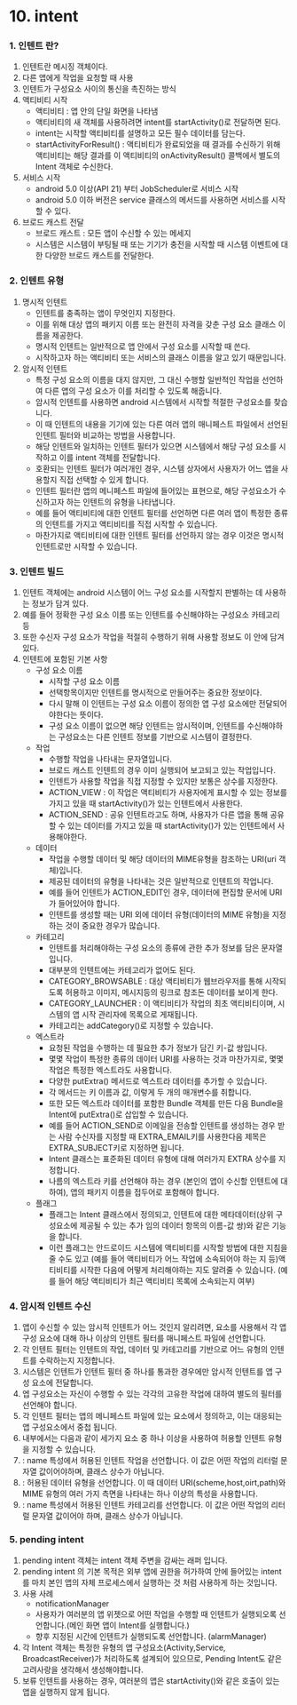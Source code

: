 # 10. intent
### 1. 인텐트 란?
1. 인텐트란 메시징 객체이다.
2. 다른 앱에게 작업을 요청할 때 사용
3. 인텐트가 구성요소 사이의 통신을 촉진하는 방식
  1. 액티비티 시작
      - 액티비티 : 앱 안의 단일 화면을 나타냄
      - 액티비티의 새 객체를 사용하려면 intent를 startActivity()로 전달하면 된다.
      - intent는 시작할 액티비티를 설명하고 모든 필수 데이터를 담는다.
      - startActivityForResult() : 액티비티가 완료되었을 때 결과를 수신하기 위해 액티비티는 해당 결과를 이 액티비티의 onActivityResult() 콜백에서 별도의 Intent 객체로 수신한다.
  2. 서비스 시작
      - android 5.0 이상(API 21) 부터 JobScheduler로 서비스 시작
      - android 5.0 이하 버전은 service 클래스의 메서드를 사용하면 서비스를 시작할 수 있다.
  3. 브로드 캐스트 전달
      - 브로드 캐스트 : 모든 앱이 수신할 수 있는 메세지
      - 시스템은 시스템이 부팅될 때 또는 기기가 충전을 시작할 때 시스템 이벤트에 대한 다양한 브로드 캐스트를 전달한다.
### 2. 인텐트 유형
1. 명시적 인텐트 
    - 인텐트를 충족하는 앱이 무엇인지 지정한다.
    - 이를 위해 대상 앱의 패키지 이름 또는 완전히 자격을 갖춘 구성 요소 클래스 이름을 제공한다.
    - 명시적 인텐트는 일반적으로 앱 안에서 구성 요소를 시작할 때 쓴다. 
    - 시작하고자 하는 액티비티 또는 서비스의 클래스 이름을 알고 있기 때문입니다. 
2. 암시적 인텐트
    - 특정 구성 요소의 이름을 대지 않지만, 그 대신 수행할 일반적인 작업을 선언하여 다른 앱의 구성 요소가 이를 처리할 수 있도록 해줍니다.
    - 암시적 인텐트를 사용하면 android 시스템에서 시작할 적절한 구성요소를 찾습니다. 
    - 이 때 인텐트의 내용을 기기에 있는 다른 여러 앱의 매니페스트 파일에서 선언된 인텐트 필터와 비교하는 방법을 사용합니다.
    - 해당 인텐트와 일치하는 인텐트 필터가 있으면 시스템에서 해당 구성 요소를 시작하고 이를 intent 객체를 전달합니다.
    - 호환되는 인텐트 필터가 여러개인 경우, 시스템 상자에서 사용자가 어느 앱을 사용할지 직접 선택할 수 있게 합니다.
    - 인텐트 필터란 앱의 메니페스트 파일에 들어있는 표현으로, 해당 구성요소가 수신하고자 하는 인텐트의 유형을 나타냅니다.
    - 예를 들어 액티비티에 대한 인텐트 필터를 선언하면 다른 여러 앱이 특정한 종류의 인텐트를 가지고 액티비티를 직접 시작할 수 있습니다.
    - 마찬가지로 액티비티에 대한 인텐트 필터를 선언하지 않는 경우 이것은 명시적 인텐트로만 시작할 수 있습니다.
### 3. 인텐트 빌드
1. 인텐트 객체에는 android 시스템이 어느 구성 요소를 시작할지 판별하는 데 사용하는 정보가 담겨 있다. 
2. 예를 들어 정확한 구성 요소 이름 또는 인텐트를 수신해야하는 구성요소 카테고리 등
3. 또한 수신자 구성 요소가 작업을 적절히 수행하기 위해 사용할 정보도 이 안에 담겨 있다.
4. 인텐트에 포함된 기본 사항
    - 구성 요소 이름
      - 시작할 구성 요소 이름
      - 선택항목이지만 인텐트를 명시적으로 만들어주는 중요한 정보이다.
      - 다시 말해 이 인텐트는 구성 요소 이름이 정의한 앱 구성 요소에만 전달되어야한다는 뜻이다.
      - 구성 요소 이름이 없으면 해당 인텐트는 암시적이며, 인텐트를 수신해야하는 구성요소는 다른 인텐트 정보를 기반으로 시스템이 결정한다.
   - 작업
      - 수행할 작업을 나타내는 문자열입니다.
      - 브로드 캐스트 인텐트의 경우 이미 실행되어 보고되고 있는 작업입니다. 
      - 인텐트가 사용할 작업을 직접 지정할 수 있지만 보통은 상수를 지정한다.
      - ACTION_VIEW : 이 작업은 액티비티가 사용자에게 표시할 수 있는 정보를 가지고 있을 때 startActivity()가 있는 인텐트에서 사용한다.
      - ACTION_SEND : 공유 인텐트라고도 하며, 사용자가 다른 앱을 통해 공유할 수 있는 데이터를 가지고 있을 때 startActivity()가 있는 인텐트에서 사용해야한다.
   - 데이터
      - 작업을 수행할 데이터 및 해당 데이터의 MIME유형을 참조하는 URI(uri 객체)입니다.
      - 제공된 데이터의 유형을 나타내는 것은 일반적으로 인텐트의 작업니다. 
      - 예를 들어 인텐트가 ACTION_EDIT인 경우, 데이터에 편집할 문서에 URI가 들어있어야 합니다.
      - 인텐트를 생성할 때는 URI 외에 데이터 유형(데이터의 MIME 유형)을 지정하는 것이 중요한 경우가 많습니다.
   - 카테고리
      - 인텐트를 처리해야하는 구성 요소의 종류에 관한 추가 정보를 담은 문자열입니다.
      - 대부분의 인텐트에는 카테고리가 없어도 된다.
      - CATEGORY_BROWSABLE : 대상 액티비티가 웹브라우저를 통해 시작되도록 허용하고 이미지, 메시지등의 링크로 참조돈 데이터를 보이게 한다.
      - CATEGORY_LAUNCHER : 이 액티비티가 작업의 최초 액티비티이며, 시스템의 앱 시작 관리자에 목록으로 게재됩니다.
      - 카테고리는 addCategory()로 지정할 수 있습니다.
    - 엑스트라
      - 요청된 작업을 수행하는 데 필요한 추가 정보가 담긴 키-값 쌍입니다. 
      - 몇몇 작업이 특정한 종류의 데이터 URI를 사용하는 것과 마찬가지로, 몇몇 작업은 특정한 엑스트라도 사용합니다.
      - 다양한 putExtra() 메서드로 엑스트라 데이터를 추가할 수 있습니다.
      - 각 메서드는 키 이름과 값, 이렇게 두 개의 매개변수를 취합니다.
      - 또한 모든 엑스트라 데이터를 포함한 Bundle 객체를 만든 다음 Bundle을 Intent에 putExtra()로 삽입할 수 있습니다.
      - 예를 들어 ACTION_SEND로 이메일을 전송할 인텐트를 생성하는 경우 받는 사람 수신자를 지정할 때 EXTRA_EMAIL키를 사용한다음 제목은 EXTRA_SUBJECT키로 지정하면 됩니다.
      - Intent 클래스는 표준화된 데이터 유형에 대해 여러가지 EXTRA 상수를 지정합니다.
      - 나름의 엑스트라 키를 선언해야 하는 경우 (본인의 앱이 수신할 인텐트에 대하여), 앱의 패키지 이름을 접두어로 포함해야 합니다.
    - 플래그
      - 플래그는 Intent 클래스에서 정의되고, 인텐트에 대한 메타데이터(상위 구성요소에 제공될 수 있는 추가 임의 데이터 항목의 이름-값 쌍)와 같은 기능을 합니다.
      - 이런 플래그는 안드로이드 시스템에 액티비티를 시작할 방법에 대한 지침을 줄 수도 있고 (예를 들어 액티비티가 어느 작업에 소속되어야 하는 지 등)액티비티를 시작한 다음에 어떻게 처리해야하는 지도
      알려줄 수 있습니다. (예를 들어 해당 액티비티가 최근 액티비티 목록에 소속되는지 여부)
 
 ### 4. 암시적 인텐트 수신
 1. 앱이 수신할 수 있는 암시적 인텐트가 어느 것인지 알리려면, <intent-filter> 요소를 사용해서 각 앱 구성 요소에 대해 하나 이상의 인텐트 필터를 매니페스트 파일에 선언합니다.
 2. 각 인텐트 필터는 인텐트의 작업, 데이터 및 카테고리를 기반으로 어느 유형의 인텐트를 수락하는지 지정합니다.
 3. 시스템은 인텐트가 인텐트 필터 중 하나를 통과한 경우에만 암시적 인텐트를 앱 구성 요소에 전달합니다.
 4. 엡 구성요소는 자신이 수행할 수 있는 각각의 고유한 작업에 대하여 별도의 필터를 선언해야 합니다.
 5. 각 인텐트 필터는 앱의 메니페스트 파일에 있는 <intent-filter>요소에서 정의하고, 이는 대응되는 앱 구성요소에서 중첩 됩니다.
 6. <intent-filter> 내부에서는 다음과 같이 세가지 요소 중 하나 이상을 사용하여 허용할 인텐트 유형을 지정할 수 있습니다.
 7. <action> : name 특성에서 허용된 인텐트 작업을 선언합니다. 이 값은 어떤 작업의 리터럴 문자열 값이어야하며, 클래스 상수가 아닙니다.
 8. <data> : 허용된 데이터 유형을 선언합니다. 이 때 데이터 URI(scheme,host,oirt,path)와 MIME 유형의 여러 가지 측면을 나타내는 하나 이상의 특성을 사용합니다.
 9. <category> : name 특성에서 허용된 인텐트 카테고리를 선언합니다. 이 값은 어떤 작업의 리터럴 문자열 값이어야 하며, 클래스 상수가 아닙니다.
 
 ### 5. pending intent
 1. pending intent 객체는 intent 객체 주변을 감싸는 래퍼 입니다.
 2. pending intent 의 기본 목적은 외부 앱에 권한을 허가하여 안에 들어있는 intent를 마치 본인 앱의 자체 프로세스에서 실행하는 것 처럼 사용하게 하는 것입니다.
 3. 사용 사례
    - notificationManager
    - 사용자가 여러분의 앱 위젯으로 어떤 작업을 수행할 때 인텐트가 실행되오록 선언합니다.(메인 화면 앱이 Intent를 실행합니다.)
    - 향후 지정된 시간에 인텐트가 실행되도록 선언합니다. (alarmManager)
 4. 각 Intent 객체는 특정한 유형의 앱 구성요소(Activity,Service, BroadcastReceiver)가 처리하도록 설계되어 있으므로, Pending Intent도 같은 고려사랑을 생각해서 생성해야합니다.
 5. 보류 인텐트를 사용하는 경우, 여러분의 앱은 startActivity()와 같은 호출이 있는 앱을 실행하지 않게 됩니다.


 
